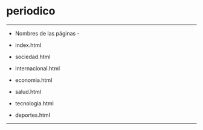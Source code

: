 # periodico
------------------------------

- Nombres de las páginas -
  
-    index.html
-    sociedad.html
-    internacional.html
-    economia.html
-    salud.html
-    tecnologia.html
-    deportes.html

------------------------------  
